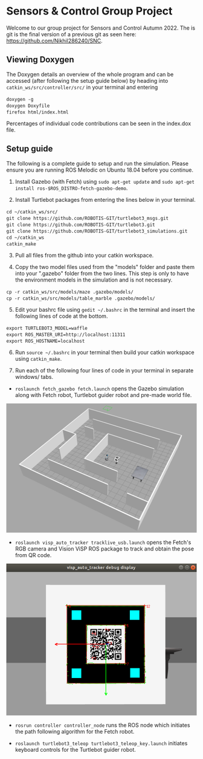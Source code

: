 Sensors & Control Group Project 
======

Welcome to our group project for Sensors and Control Autumn 2022. The is git is the final version of a previous git as seen here: https://github.com/Nikhil286240/SNC. 

Viewing Doxygen
------
The Doxygen details an overview of the whole program and can be accessed (after following the setup guide below) by heading into `catkin_ws/src/controller/src/` in your terminal and entering 

`doxygen -g` <br />
`doxygen Doxyfile` <br />
`firefox html/index.html` <br />

Percentages of individual code contributions can be seen in the index.dox file.


Setup guide
------

The following is a complete guide to setup and run the simulation. Please ensure you are running ROS Melodic on Ubuntu 18.04 before you continue. 

1. Install Gazebo (with Fetch) using `sudo apt-get update` and `sudo apt-get install ros-$ROS_DISTRO-fetch-gazebo-demo`.

2. Install Turtlebot packages from entering the lines below in your terminal. 

`cd ~/catkin_ws/src/` <br />
`git clone https://github.com/ROBOTIS-GIT/turtlebot3_msgs.git` <br />
`git clone https://github.com/ROBOTIS-GIT/turtlebot3.git` <br />
`git clone https://github.com/ROBOTIS-GIT/turtlebot3_simulations.git` <br />
`cd ~/catkin_ws` <br />
`catkin_make` <br />

3. Pull all files from the github into your catkin workspace.  

4. Copy the two model files used from the "models" folder and paste them into your ".gazebo" folder from the two lines. This step is only to have the environment models in the simulation and is not necessary.
  
  `cp -r catkin_ws/src/models/maze .gazebo/models/` <br />
  `cp -r catkin_ws/src/models/table_marble .gazebo/models/`

5. Edit your bashrc file using `gedit ~/.bashrc` in the terminal and insert the following lines of code at the bottom. 

`export TURTLEBOT3_MODEL=waffle` <br />
`export ROS_MASTER_URI=http://localhost:11311` <br />
`export ROS_HOSTNAME=localhost` <br />

6. Run `source ~/.bashrc` in your terminal then build your catkin workspace using `catkin_make`.

7. Run each of the following four lines of code in your terminal in separate windows/ tabs. 

* `roslaunch fetch_gazebo fetch.launch` opens the Gazebo simulation along with Fetch robot, Turtlebot guider robot and pre-made world file.

![a1](./catkin_ws/src/pic/a1.png)

* `roslaunch visp_auto_tracker tracklive_usb.launch` opens the Fetch's RGB camera and Vision ViSP ROS package to track and obtain the pose from QR code.

![a2](./catkin_ws/src/pic/a2.png)

* `rosrun controller controller_node` runs the ROS node which initiates the path following algorithm for the Fetch robot.

* `roslaunch turtlebot3_teleop turtlebot3_teleop_key.launch` initiates keyboard controls for the Turtlebot guider robot.
